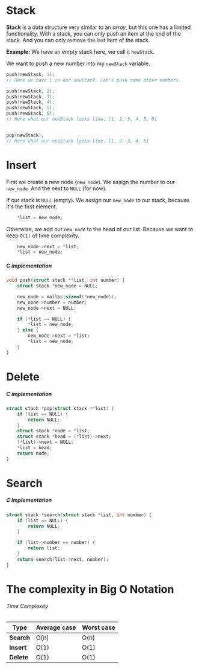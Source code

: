 # Stack

**Stack** is a data structure very similar to an *array*, but this one has a limited functionality. With a stack, you can only push an item at the end of the stack. And you can only remove the last item of the stack.

**Example:** We have an empty stack here, we call it `newStack`.

We want to push a new number into my `newStack` variable.

```C
push(newStack, 1);
// Here we have 1 in our newStack. Let's push some other numbers.

push(newStack, 2);
push(newStack, 3);
push(newStack, 4);
push(newStack, 5);
push(newStack, 6);
// Here what our newStack looks like. [1, 2, 3, 4, 5, 6]


pop(newStack);
// Here what our newStack looks like. [1, 2, 3, 4, 5]
```

# Insert

First we create a new node (`new_node`). We assign the number to our `new_node`. And the next to `NULL` (for now).

If our stack is `NULL` (empty). We assign our `new_node` to our stack, because it's the first element.

```C
	*list = new_node;
```

Otherwise, we add our `new_node` to the head of our list. Because we want to keep `O(1)` of time complexity.

```C
	new_node->next = *list;
	*list = new_node;
```

##### C implementation

```C
void push(struct stack **list, int number) {
    struct stack *new_node = NULL;

    new_node = malloc(sizeof(*new_node));
    new_node->number = number;
    new_node->next = NULL;

    if (*list == NULL) {
        *list = new_node;
    } else {
        new_node->next = *list;
        *list = new_node;
    }
}
```

# Delete
##### C implementation

```C
struct stack *pop(struct stack **list) {
    if (list == NULL) {
        return NULL;
    }
    struct stack *node = *list;
    struct stack *head = (*list)->next;
    (*list)->next = NULL;
    *list = head;
    return node;
}
```

# Search

##### C implementation

```C
struct stack *search(struct stack *list, int number) {
    if (list == NULL) {
        return NULL;
    }

    if (list->number == number) {
        return list;
    }
    return search(list->next, number);
}
```

# The complexity in Big O Notation
###### Time Complexity
| Type       | Average case | Worst case |
|------------|--------------|------------|
| **Search** | O(n)         | O(n)       |
| **Insert** | O(1)         | O(1)       |
| **Delete** | O(1)         | O(1)       |
